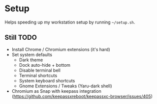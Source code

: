 # Setup

Helps speeding up my workstation setup by running `~/setup.sh`.

## Still TODO

- Install Chrome / Chromium extensions (it's hard)
- Set system defaults
  - Dark theme
  - Dock auto-hide + bottom
  - Disable terminal bell
  - Terminal shortcuts
  - System keyboard shortcuts
  - Gnome Extensions / Tweaks (Yaru-dark shell)
- Chromium as Snap with keepass integration (https://github.com/keepassxreboot/keepassxc-browser/issues/405)
